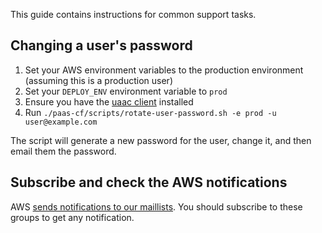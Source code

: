 This guide contains instructions for common support tasks.

## Changing a user's password

1. Set your AWS environment variables to the production environment (assuming this is a production user)
2. Set your `DEPLOY_ENV` environment variable to `prod`
3. Ensure you have the [uaac client](https://github.com/cloudfoundry/cf-uaac) installed
4. Run `./paas-cf/scripts/rotate-user-password.sh -e prod -u user@example.com`

The script will generate a new password for the user, change it, and then email them the password.

## Subscribe and check the AWS notifications

AWS [sends notifications to our maillists](../team/responding_to_aws_alert/). You should subscribe to these groups to get any notification.
